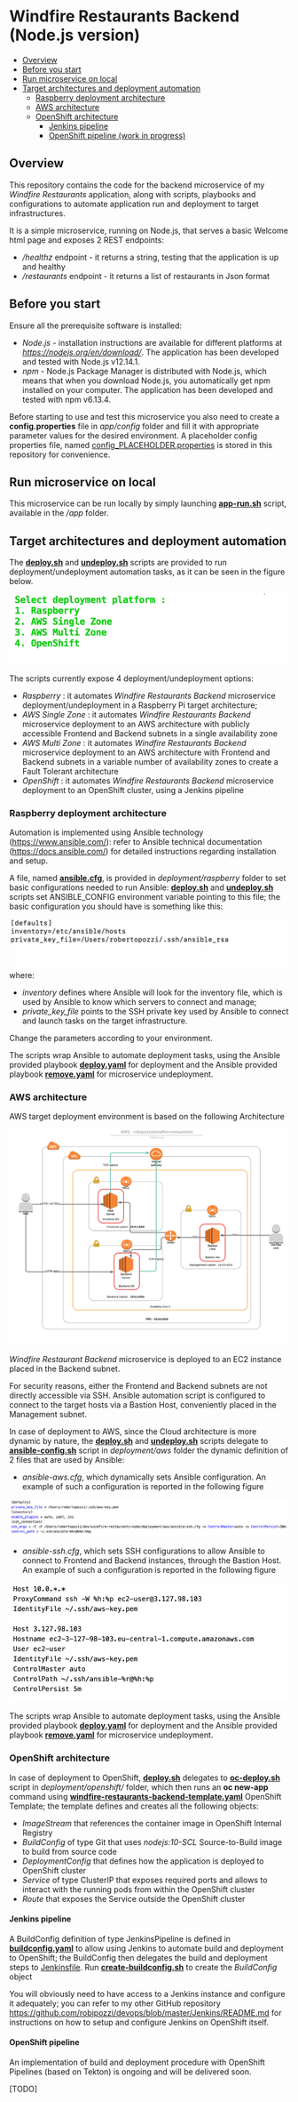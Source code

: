 # Windfire Restaurants Backend (Node.js version)
- [Overview](#overview)
- [Before you start](#before-you-start)
- [Run microservice on local](#run-microservice-on-local)
- [Target architectures and deployment automation](#target-architectures-and-deployment-automation)
  - [Raspberry deployment architecture](#raspberry-deployment-architecture)
  - [AWS architecture](#aws-architecture)
  - [OpenShift architecture](#openshift-architecture)
    - [Jenkins pipeline](#jenkins-pipeline)
    - [OpenShift pipeline (work in progress)](#openshift-pipeline)

## Overview
This repository contains the code for the backend microservice of my *Windfire Restaurants* application, along with scripts, playbooks and configurations to automate application run and deployment to target infrastructures.

It is a simple microservice, running on Node.js, that serves a basic Welcome html page and exposes 2 REST endpoints:
* */healthz* endpoint - it returns a string, testing that the application is up and healthy
* */restaurants* endpoint - it returns a list of restaurants in Json format

## Before you start
Ensure all the prerequisite software is installed:
* *Node.js* - installation instructions are available for different platforms at *https://nodejs.org/en/download/*. The application has been developed and tested with Node.js v12.14.1.
* *npm* - Node.js Package Manager is distributed with Node.js, which means that when you download Node.js, you automatically get npm installed on your computer. The application has been developed and tested with npm v6.13.4.

Before starting to use and test this microservice you also need to create a **config.properties** file in *app/config* folder and fill it with appropriate parameter values for the desired environment. A placeholder config properties file, named [config_PLACEHOLDER.properties](app/config/config_PLACEHOLDER.properties) is stored in this repository for convenience.

## Run microservice on local
This microservice can be run locally by simply launching **[app-run.sh](app/app-run.sh)** script, available in the */app* folder.

## Target architectures and deployment automation
The **[deploy.sh](deploy.sh)** and **[undeploy.sh](undeploy.sh)** scripts are provided to run deployment/undeployment automation tasks, as it can be seen in the figure below. 

![](images/deploy.png)

The scripts currently expose 4 deployment/undeployment options:
* *Raspberry* : it automates *Windfire Restaurants Backend* microservice deployment/undeployment in a Raspberry Pi target architecture;
* *AWS Single Zone* : it automates *Windfire Restaurants Backend* microservice deployment to an AWS architecture with publicly accessible Frontend and Backend subnets in a single availability zone
* *AWS Multi Zone* : it automates *Windfire Restaurants Backend* microservice deployment to an AWS architecture with Frontend and Backend subnets in a variable number of availability zones to create a Fault Tolerant architecture
* *OpenShift* : it automates *Windfire Restaurants Backend* microservice deployment to an OpenShift cluster, using a Jenkins pipeline

### Raspberry deployment architecture
Automation is implemented using Ansible technology (https://www.ansible.com/): refer to Ansible technical documentation (https://docs.ansible.com/) for detailed instructions regarding installation and setup.

A file, named **[ansible.cfg](deployment/raspberry/ansible.cfg)**, is provided in *deployment/raspberry* folder to set basic configurations needed to run Ansible: **[deploy.sh](deploy.sh)** and **[undeploy.sh](undeploy.sh)** scripts set ANSIBLE_CONFIG environment variable pointing to this file; the basic configuration you should have is something like this:

![](images/ansible-config.png)
where:

* *inventory* defines where Ansible will look for the inventory file, which is used by Ansible to know which servers to connect and manage;
* *private_key_file* points to the SSH private key used by Ansible to connect and launch tasks on the target infrastructure.

Change the parameters according to your environment.

The scripts wrap Ansible to automate deployment tasks, using the Ansible provided playbook **[deploy.yaml](deployment/raspberry/deploy.yaml)** for deployment and the Ansible provided playbook **[remove.yaml](deployment/raspberry/remove.yaml)** for microservice undeployment.


### AWS architecture
AWS target deployment environment is based on the following Architecture

![](images/AWS-robipozzi_windfire-restaurants.png)

*Windfire Restaurant Backend* microservice is deployed to an EC2 instance placed in the Backend subnet. 

For security reasons, either the Frontend and Backend subnets are not directly accessible via SSH. Ansible automation script is configured to connect to the target hosts via a Bastion Host, conveniently placed in the Management subnet.

In case of deployment to AWS, since the Cloud architecture is more dynamic by nature, the **[deploy.sh](deploy.sh)** and **[undeploy.sh](undeploy.sh)** scripts delegate to **[ansible-config.sh](deployment/aws/ansible-config.sh)** script in *deployment/aws* folder the dynamic definition of 2 files that are used by Ansible:

* *ansible-aws.cfg*, which dynamically sets Ansible configuration. An example of such a configuration is reported in the following figure

![](images/ansible-aws.cfg.png)

* *ansible-ssh.cfg*, which sets SSH configurations to allow Ansible to connect to Frontend and Backend instances, through the Bastion Host. An example of such a configuration is reported in the following figure

![](images/ansible-ssh.png)

The scripts wrap Ansible to automate deployment tasks, using the Ansible provided playbook **[deploy.yaml](deployment/aws/deploy.yaml)** for deployment and the Ansible provided playbook **[remove.yaml](deployment/aws/remove.yaml)** for microservice undeployment.


### OpenShift architecture
In case of deployment to OpenShift, **[deploy.sh](deploy.sh)** delegates to **[oc-deploy.sh](deployment/openshift/oc-deploy.sh)** script in *deployment/openshift/* folder, which then runs an **oc new-app** command using **[windfire-restaurants-backend-template.yaml](deployment/openshift/jenkins/windfire-restaurants-backend-template.yaml)** OpenShift Template; the template defines and creates all the following objects:

* *ImageStream* that references the container image in OpenShift Internal Registry
* *BuildConfig* of type Git that uses *nodejs:10-SCL* Source-to-Build image to build from source code
* *DeploymentConfig* that defines how the application is deployed to OpenShift cluster
* *Service* of type ClusterIP that exposes required ports and allows to interact with the running pods from within the OpenShift cluster
* *Route* that exposes the Service outside the OpenShift cluster

#### Jenkins pipeline
A BuildConfig definition of type JenkinsPipeline is defined in **[buildconfig.yaml](deployment/openshift/jenkins/buildconfig.yaml)** to allow using Jenkins to automate build and deployment to OpenShift; the BuildConfig then delegates the build and deployment steps to [Jenkinsfile](Jenkinsfile). Run **[create-buildconfig.sh](deployment/openshift/jenkins/create-buildconfig.sh)** to create the *BuildConfig* object

You will obviously need to have access to a Jenkins instance and configure it adequately; you can refer to my other GitHub repository https://github.com/robipozzi/devops/blob/master/Jenkins/README.md for instructions on how to setup and configure Jenkins on OpenShift itself.

#### OpenShift pipeline
An implementation of build and deployment procedure with OpenShift Pipelines (based on Tekton) is ongoing and will be delivered soon.

[TODO]